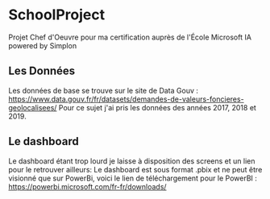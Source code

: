 # SchoolProject
Projet Chef d'Oeuvre pour ma certification auprès de l'École Microsoft IA powered by Simplon

## Les Données
Les données de base se trouve sur le site de Data Gouv : https://www.data.gouv.fr/fr/datasets/demandes-de-valeurs-foncieres-geolocalisees/
Pour ce sujet j'ai pris les données des années 2017, 2018 et 2019.

## Le dashboard
Le dashboard étant trop lourd je laisse à disposition des screens et un lien pour le retrouver ailleurs: 
Le dashboard est sous format .pbix et ne peut être visionné que sur PowerBi, voici le lien de téléchargement pour le PowerBI : https://powerbi.microsoft.com/fr-fr/downloads/ 
